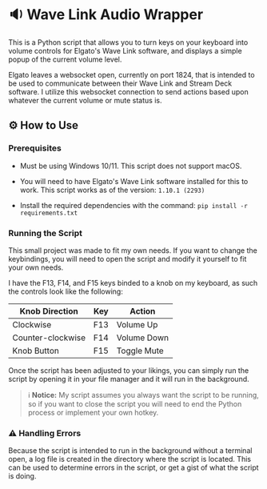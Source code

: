 # 🔉 Wave Link Audio Wrapper

This is a Python script that allows you to turn keys on your keyboard into volume controls for Elgato's Wave Link software, and displays a simple popup of the current volume level.

Elgato leaves a websocket open, currently on port 1824, that is intended to be used to communicate between their Wave Link and Stream Deck software. I utilize this websocket connection to send actions based upon whatever the current volume or mute status is.

## ⚙️ How to Use

### Prerequisites

* Must be using Windows 10/11. This script does not support macOS.

* You will need to have Elgato's Wave Link software installed for this to work. This script works as of the version: `1.10.1 (2293)`

* Install the required dependencies with the command: `pip install -r requirements.txt`

### Running the Script

This small project was made to fit my own needs. If you want to change the keybindings, you will need to open the script and modify it yourself to fit your own needs.

I have the F13, F14, and F15 keys binded to a knob on my keyboard, as such the controls look like the following:

| Knob Direction    | Key           | Action       |
| ----------------- | ------------- | ------------ |
| Clockwise         | F13           | Volume Up    |
| Counter-clockwise | F14           | Volume Down  |
| Knob Button       | F15           | Toggle Mute  |

Once the script has been adjusted to your likings, you can simply run the script by opening it in your file manager and it will run in the background.

> ℹ️ **Notice:** My script assumes you always want the script to be running, so if you want to close the script you will need to end the Python process or implement your own hotkey.

### ⚠️ Handling Errors

Because the script is intended to run in the background without a terminal open, a log file is created in the directory where the script is located. This can be used to determine errors in the script, or get a gist of what the script is doing.